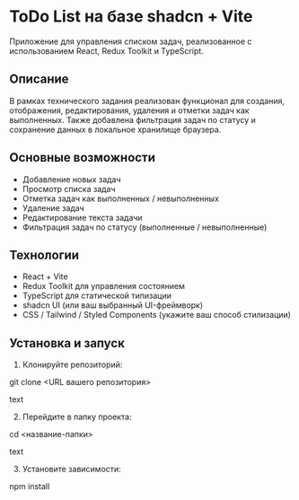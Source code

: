 # ToDo List на базе shadcn + Vite

Приложение для управления списком задач, реализованное с использованием React, Redux Toolkit и TypeScript.

## Описание

В рамках технического задания реализован функционал для создания, отображения, редактирования, удаления и отметки задач как выполненных. Также добавлена фильтрация задач по статусу и сохранение данных в локальное хранилище браузера.

## Основные возможности

- Добавление новых задач  
- Просмотр списка задач  
- Отметка задач как выполненных / невыполненных  
- Удаление задач  
- Редактирование текста задачи  
- Фильтрация задач по статусу (выполненные / невыполненные)  

## Технологии

- React + Vite  
- Redux Toolkit для управления состоянием  
- TypeScript для статической типизации  
- shadcn UI (или ваш выбранный UI-фреймворк)  
- CSS / Tailwind / Styled Components (укажите ваш способ стилизации)  

## Установка и запуск

1. Клонируйте репозиторий:

git clone <URL вашего репозитория>

text

2. Перейдите в папку проекта:

cd <название-папки>

text

3. Установите зависимости:

npm install
